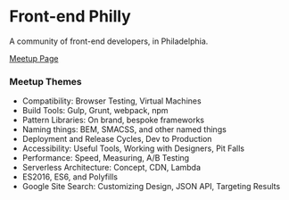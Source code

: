 # Front-end Philly

A community of front-end developers, in Philadelphia.

[Meetup Page](https://www.meetup.com/frontendphilly/)

### Meetup Themes

- Compatibility: Browser Testing, Virtual Machines
- Build Tools: Gulp, Grunt, webpack, npm
- Pattern Libraries: On brand, bespoke frameworks
- Naming things: BEM, SMACSS, and other named things
- Deployment and Release Cycles, Dev to Production
- Accessibility: Useful Tools, Working with Designers, Pit Falls
- Performance: Speed, Measuring, A/B Testing
- Serverless Architecture: Concept, CDN, Lambda
- ES2016, ES6, and Polyfills
- Google Site Search: Customizing Design, JSON API, Targeting Results

